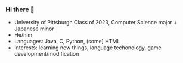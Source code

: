 ### Hi there 👋

- University of Pittsburgh Class of 2023, Computer Science major + Japanese minor
- He/him
- Languages: Java, C, Python, (some) HTML
- Interests: learning new things, language techonology, game development/modification

<!--
**cmferlan/cmferlan** is a ✨ _special_ ✨ repository because its `README.md` (this file) appears on your GitHub profile.

Here are some ideas to get you started:

- 🔭 I’m currently working on ...
- 🌱 I’m currently learning ...
- 👯 I’m looking to collaborate on ...
- 🤔 I’m looking for help with ...
- 💬 Ask me about ...
- 📫 How to reach me: ...
- 😄 Pronouns: ...
- ⚡ Fun fact: ...
-->
